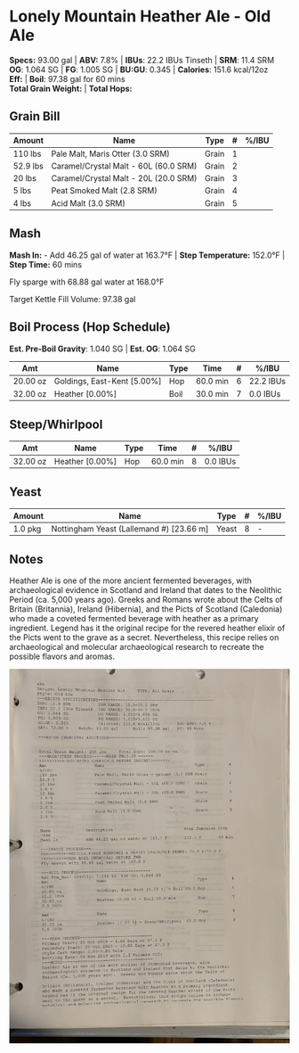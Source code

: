 # Lonely Mountain Heather Ale  - Old Ale

**Specs:** 93.00 gal | **ABV:** 7.8% | **IBUs**: 22.2 IBUs Tinseth   | **SRM**: 11.4 SRM  
**OG**: 1.064 SG | **FG**: 1.005 SG | **BU:GU**: 0.345  | **Calories**: 151.6 kcal/12oz  
**Eff:** | **Boil**: 97.38 gal for 60 mins    
**Total Grain Weight:** | **Total Hops:** 

## Grain Bill
| Amount   | Name                                  | Type  | #   | %/IBU |
| -------- | ------------------------------------- | ----- | --- | ----- |
| 110 lbs  | Pale Malt, Maris Otter (3.0 SRM)      | Grain | 1   |       |
| 52.9 lbs | Caramel/Crystal Malt - 60L (60.0 SRM) | Grain | 2   |       |
| 20 lbs   | Caramel/Crystal Malt - 20L (20.0 SRM) | Grain | 3   |       |
| 5 lbs    | Peat Smoked Malt (2.8 SRM)            | Grain | 4   |       |
| 4 lbs    | Acid Malt (3.0 SRM)                   | Grain | 5   |       |

## Mash
**Mash In:** - Add 46.25 gal of water at 163.7°F  | **Step Temperature:** 152.0°F  | **Step Time:** 60 mins  

Fly sparge with 68.88 gal water at 168.0°F  

Target Kettle Fill Volume: 97.38 gal

## Boil Process (Hop Schedule)
**Est. Pre-Boil Gravity**: 1.040 SG  | **Est. OG**: 1.064 SG  

| Amt      | Name                        | Type | Time     | #   | %/IBU     |
| -------- | --------------------------- | ---- | -------- | --- | --------- |
| 20.00 oz | Goldings, East-Kent [5.00%] | Hop  | 60.0 min | 6   | 22.2 IBUs |
| 32.00 oz | Heather [0.00%]             | Boil | 30.0 min | 7   | 0.0 IBUs  |

## Steep/Whirlpool

| Amt      | Name            | Type | Time     | #   | %/IBU    |
| -------- | --------------- | ---- | -------- | --- | -------- |
| 32.00 oz | Heather [0.00%] | Hop  | 60.0 min | 8   | 0.0 IBUs |

## Yeast
| Amount  | Name                                     | Type  | #   | %/IBU |
| ------- | ---------------------------------------- | ----- | --- | ----- |
| 1.0 pkg | Nottingham Yeast (Lallemand #) [23.66 m] | Yeast | 8   | -     |

## Notes
Heather Ale is one of the more ancient fermented beverages, with archaeological evidence in Scotland and Ireland that dates to the Neolithic Period (ca. 5,000 years ago). Greeks and Romans wrote about the Celts of Britain (Britannia), Ireland (Hibernia), and the Picts of Scotland (Caledonia) who made a coveted fermented beverage with heather as a primary ingredient. Legend has it the original recipe for the revered heather elixir of the Picts went to the grave as a secret. Nevertheless, this recipe relies on archaeological and molecular archaeological research to recreate the possible flavors and aromas.

![](../assets/media/LonelyMountain.jpg)